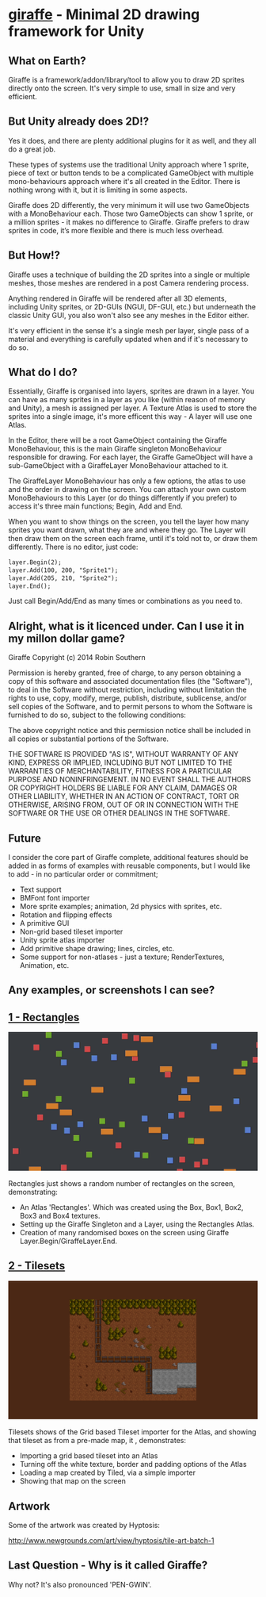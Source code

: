 [giraffe](https://github.com/betajaen/giraffe) - Minimal 2D drawing framework for Unity
=======================================================================================

What on Earth?
--------------

Giraffe is a framework/addon/library/tool to allow you to draw 2D sprites directly onto the screen. It's very simple to use, small in size and very efficient.

But Unity already does 2D!?
---------------------------

Yes it does, and there are plenty additional plugins for it as well, and they all do a great job. 

These types of systems use the traditional Unity approach where 1 sprite, piece of text or button tends to be a complicated GameObject with multiple mono-behaviours approach where it's all created in the Editor. There is nothing wrong with it, but it is limiting in some aspects.

Giraffe does 2D differently, the very minimum it will use two GameObjects with a MonoBehaviour each. Those two GameObjects can show 1 sprite, or a million sprites - it makes no difference to Giraffe. Giraffe prefers to draw sprites in code, it’s more flexible and there is much less overhead.

But How!?
---------

Giraffe uses a technique of building the 2D sprites into a single or multiple meshes, those meshes are rendered in a post Camera rendering process.

Anything rendered in Giraffe will be rendered after all 3D elements, including Unity sprites, or 2D-GUIs (NGUI, DF-GUI, etc.) but underneath the classic Unity GUI, you also won't also see any meshes in the Editor either.

It's very efficient in the sense it's a single mesh per layer, single pass of a material and everything is carefully updated when and if it's necessary to do so.

What do I do?
-----------------------

Essentially, Giraffe is organised into layers, sprites are drawn in a layer. You can have as many sprites in a layer as you like (within reason of memory and Unity), a mesh is assigned per layer. A Texture Atlas is used to store the sprites into a single image, it's more efficent this way - A layer will use one Atlas.

In the Editor, there will be a root GameObject containing the Giraffe MonoBehaviour, this is the main Giraffe singleton MonoBehaviour responsible for drawing. For each layer, the Giraffe GameObject will have a sub-GameObject with a GiraffeLayer MonoBehaviour attached to it. 

The GiraffeLayer MonoBehaviour has only a few options, the atlas to use and the order in drawing on the screen.  You can attach your own custom MonoBehaviours to this Layer (or do things differently if you prefer) to access it's three main functions; Begin, Add and End.

When you want to show things on the screen, you tell the layer how many sprites you want drawn, what they are and where they go. The Layer will then draw them on the screen each frame, until it's told not to, or draw them differently. There is no editor, just code:

    layer.Begin(2);
    layer.Add(100, 200, "Sprite1");
    layer.Add(205, 210, "Sprite2");
    layer.End();
    
Just call Begin/Add/End as many times or combinations as you need to.
  

Alright, what is it licenced under. Can I use it in my millon dollar game?
--------------------------------------------------------------------------

Giraffe Copyright (c) 2014 Robin Southern

Permission is hereby granted, free of charge, to any person obtaining a copy
of this software and associated documentation files (the "Software"), to deal
in the Software without restriction, including without limitation the rights
to use, copy, modify, merge, publish, distribute, sublicense, and/or sell
copies of the Software, and to permit persons to whom the Software is
furnished to do so, subject to the following conditions:

The above copyright notice and this permission notice shall be included in all
copies or substantial portions of the Software.

THE SOFTWARE IS PROVIDED "AS IS", WITHOUT WARRANTY OF ANY KIND, EXPRESS OR
IMPLIED, INCLUDING BUT NOT LIMITED TO THE WARRANTIES OF MERCHANTABILITY,
FITNESS FOR A PARTICULAR PURPOSE AND NONINFRINGEMENT. IN NO EVENT SHALL THE
AUTHORS OR COPYRIGHT HOLDERS BE LIABLE FOR ANY CLAIM, DAMAGES OR OTHER
LIABILITY, WHETHER IN AN ACTION OF CONTRACT, TORT OR OTHERWISE, ARISING FROM,
OUT OF OR IN CONNECTION WITH THE SOFTWARE OR THE USE OR OTHER DEALINGS IN THE
SOFTWARE.

Future
------

I consider the core part of Giraffe complete, additional features should be added in as forms of examples with reusable components, but I would like to add - in no particular order or commitment;

* Text support 
* BMFont font importer
* More sprite examples; animation, 2d physics with sprites, etc.
* Rotation and flipping effects
* A primitive GUI
* Non-grid based tileset importer
* Unity sprite atlas importer
* Add primitive shape drawing; lines, circles, etc.
* Some support for non-atlases - just a texture; RenderTextures, Animation, etc.

Any examples, or screenshots I can see?
---------------------------------------

## [1 - Rectangles](https://github.com/betajaen/giraffe/tree/master/Examples/1-Rectangles)

![Rectangles](https://raw.githubusercontent.com/betajaen/giraffe/master/Examples/1-Rectangles/Example.png)


Rectangles just shows a random number of rectangles on the screen, demonstrating:

* An Atlas 'Rectangles'.  Which was created using the Box, Box1, Box2, Box3 and Box4 textures.
* Setting up the Giraffe Singleton and a Layer, using the Rectangles Atlas.
* Creation of many randomised boxes on the screen using Giraffe Layer.Begin/GiraffeLayer.End.

## [2 - Tilesets](https://github.com/betajaen/giraffe/tree/master/Examples/2-Tilesets)

![Tilesets](https://raw.githubusercontent.com/betajaen/giraffe/master/Examples/2-Tilesets/Example.png)

Tilesets shows of the Grid based Tileset importer for the Atlas, and showing that tileset as from a pre-made map, it , demonstrates:

* Importing a grid based tileset into an Atlas
* Turning off the white texture, border and padding options of the Atlas
* Loading a map created by Tiled, via a simple importer
* Showing that map on the screen


Artwork
-------

Some of the artwork was created by Hyptosis:

http://www.newgrounds.com/art/view/hyptosis/tile-art-batch-1


Last Question - Why is it called Giraffe?
-----------------------------------------

Why not? It's also pronounced 'PEN-GWIN'.
